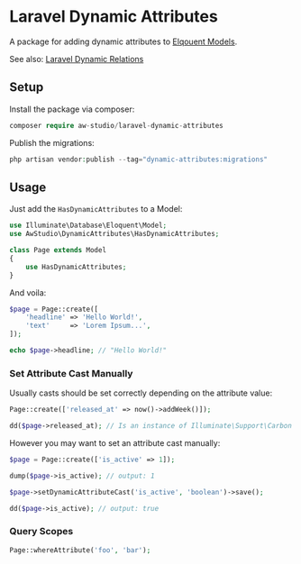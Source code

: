 # Laravel Dynamic Attributes

A package for adding dynamic attributes to [Elqouent Models](https://laravel.com/docs/eloquent).

See also: [Laravel Dynamic Relations](https://github.com/aw-studio/laravel-dynamic-relations)

## Setup

Install the package via composer:

```php
composer require aw-studio/laravel-dynamic-attributes
```

Publish the migrations:

```php
php artisan vendor:publish --tag="dynamic-attributes:migrations"
```

## Usage

Just add the `HasDynamicAttributes` to a Model:

```php
use Illuminate\Database\Eloquent\Model;
use AwStudio\DynamicAttributes\HasDynamicAttributes;

class Page extends Model
{
    use HasDynamicAttributes;
}
```

And voila:

```php
$page = Page::create([
    'headline' => 'Hello World!',
    'text'     => 'Lorem Ipsum...',
]);

echo $page->headline; // "Hello World!"
```

### Set Attribute Cast Manually

Usually casts should be set correctly depending on the attribute value:

```php
Page::create(['released_at' => now()->addWeek()]);

dd($page->released_at); // Is an instance of Illuminate\Support\Carbon
```

However you may want to set an attribute cast manually:

```php
$page = Page::create(['is_active' => 1]);

dump($page->is_active); // output: 1

$page->setDynamicAttributeCast('is_active', 'boolean')->save();

dd($page->is_active); // output: true
```

### Query Scopes

```php
Page::whereAttribute('foo', 'bar');
```

